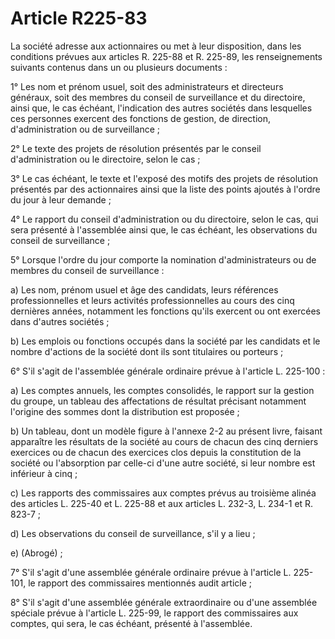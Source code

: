 # Article R225-83

La société adresse aux actionnaires ou met à leur disposition, dans les conditions prévues aux articles R. 225-88 et R. 225-89, les renseignements suivants contenus dans un ou plusieurs documents :

1° Les nom et prénom usuel, soit des administrateurs et directeurs généraux, soit des membres du conseil de surveillance et du directoire, ainsi que, le cas échéant, l'indication des autres sociétés dans lesquelles ces personnes exercent des fonctions de gestion, de direction, d'administration ou de surveillance ;

2° Le texte des projets de résolution présentés par le conseil d'administration ou le directoire, selon le cas ;

3° Le cas échéant, le texte et l'exposé des motifs des projets de résolution présentés par des actionnaires ainsi que la liste des points ajoutés à l'ordre du jour à leur demande ;

4° Le rapport du conseil d'administration ou du directoire, selon le cas, qui sera présenté à l'assemblée ainsi que, le cas échéant, les observations du conseil de surveillance ;

5° Lorsque l'ordre du jour comporte la nomination d'administrateurs ou de membres du conseil de surveillance :

a) Les nom, prénom usuel et âge des candidats, leurs références professionnelles et leurs activités professionnelles au cours des cinq dernières années, notamment les fonctions qu'ils exercent ou ont exercées dans d'autres sociétés ;

b) Les emplois ou fonctions occupés dans la société par les candidats et le nombre d'actions de la société dont ils sont titulaires ou porteurs ;

6° S'il s'agit de l'assemblée générale ordinaire prévue à l'article L. 225-100 :

a) Les comptes annuels, les comptes consolidés, le rapport sur la gestion du groupe, un tableau des affectations de résultat précisant notamment l'origine des sommes dont la distribution est proposée ;

b) Un tableau, dont un modèle figure à l'annexe 2-2 au présent livre, faisant apparaître les résultats de la société au cours de chacun des cinq derniers exercices ou de chacun des exercices clos depuis la constitution de la société ou l'absorption par celle-ci d'une autre société, si leur nombre est inférieur à cinq ;

c) Les rapports des commissaires aux comptes prévus au troisième alinéa des articles L. 225-40 et L. 225-88 et aux articles L. 232-3, L. 234-1 et R. 823-7 ;

d) Les observations du conseil de surveillance, s'il y a lieu ;

e) (Abrogé) ;

7° S'il s'agit d'une assemblée générale ordinaire prévue à l'article L. 225-101, le rapport des commissaires mentionnés audit article ;

8° S'il s'agit d'une assemblée générale extraordinaire ou d'une assemblée spéciale prévue à l'article L. 225-99, le rapport des commissaires aux comptes, qui sera, le cas échéant, présenté à l'assemblée.

